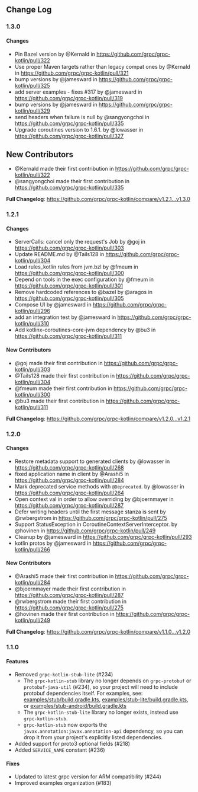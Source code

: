 ## Change Log

### 1.3.0

#### Changes
* Pin Bazel version by @Kernald in https://github.com/grpc/grpc-kotlin/pull/322
* Use proper Maven targets rather than legacy compat ones by @Kernald in https://github.com/grpc/grpc-kotlin/pull/321
* bump versions by @jamesward in https://github.com/grpc/grpc-kotlin/pull/325
* add server examples - fixes #317 by @jamesward in https://github.com/grpc/grpc-kotlin/pull/319
* bump versions by @jamesward in https://github.com/grpc/grpc-kotlin/pull/329
* send headers when failure is null by @sangyongchoi in https://github.com/grpc/grpc-kotlin/pull/335
* Upgrade coroutines version to 1.6.1. by @lowasser in https://github.com/grpc/grpc-kotlin/pull/327

## New Contributors
* @Kernald made their first contribution in https://github.com/grpc/grpc-kotlin/pull/322
* @sangyongchoi made their first contribution in https://github.com/grpc/grpc-kotlin/pull/335

**Full Changelog**: https://github.com/grpc/grpc-kotlin/compare/v1.2.1...v1.3.0

### 1.2.1

#### Changes
* ServerCalls: cancel only the request's Job by @goj in https://github.com/grpc/grpc-kotlin/pull/303
* Update README.md by @Tails128 in https://github.com/grpc/grpc-kotlin/pull/304
* Load rules_kotlin rules from jvm.bzl by @fmeum in https://github.com/grpc/grpc-kotlin/pull/300
* Depend on tools in the exec configuration by @fmeum in https://github.com/grpc/grpc-kotlin/pull/301
* Remove hardcoded references to @bazel by @aragos in https://github.com/grpc/grpc-kotlin/pull/305
* Compose UI by @jamesward in https://github.com/grpc/grpc-kotlin/pull/296
* add an integration test by @jamesward in https://github.com/grpc/grpc-kotlin/pull/310
* Add kotlinx-coroutines-core-jvm dependency by @bu3 in https://github.com/grpc/grpc-kotlin/pull/311

#### New Contributors
* @goj made their first contribution in https://github.com/grpc/grpc-kotlin/pull/303
* @Tails128 made their first contribution in https://github.com/grpc/grpc-kotlin/pull/304
* @fmeum made their first contribution in https://github.com/grpc/grpc-kotlin/pull/300
* @bu3 made their first contribution in https://github.com/grpc/grpc-kotlin/pull/311

**Full Changelog**: https://github.com/grpc/grpc-kotlin/compare/v1.2.0...v1.2.1

### 1.2.0

#### Changes
- Restore metadata support to generated clients by @lowasser in https://github.com/grpc/grpc-kotlin/pull/268
- fixed application name in client by @Arashi5 in https://github.com/grpc/grpc-kotlin/pull/284
- Mark deprecated service methods with `@Deprecated`. by @lowasser in https://github.com/grpc/grpc-kotlin/pull/264
- Open context val in order to allow overriding by @bjoernmayer in https://github.com/grpc/grpc-kotlin/pull/287
- Defer writing headers until the first message stanza is sent by @rwbergstrom in https://github.com/grpc/grpc-kotlin/pull/275
- Support StatusException in CoroutineContextServerInterceptor. by @hovinen in https://github.com/grpc/grpc-kotlin/pull/249
- Cleanup by @jamesward in https://github.com/grpc/grpc-kotlin/pull/293
- kotlin protos by @jamesward in https://github.com/grpc/grpc-kotlin/pull/266

#### New Contributors
- @Arashi5 made their first contribution in https://github.com/grpc/grpc-kotlin/pull/284
- @bjoernmayer made their first contribution in https://github.com/grpc/grpc-kotlin/pull/287
- @rwbergstrom made their first contribution in https://github.com/grpc/grpc-kotlin/pull/275
- @hovinen made their first contribution in https://github.com/grpc/grpc-kotlin/pull/249

**Full Changelog**: https://github.com/grpc/grpc-kotlin/compare/v1.1.0...v1.2.0

### 1.1.0

#### Features

- Removed `grpc-kotlin-stub-lite` (#234)
  - The `grpc-kotlin-stub` library no longer depends on `grpc-protobuf` or `protobuf-java-util` (#234), so your project will need
  to include protobuf dependencies itself. For examples, see:
  [examples/stub/build.gradle.kts](examples/stub/build.gradle.kts),
  [examples/stub-lite/build.gradle.kts](examples/stub-lite/build.gradle.kts), or
  [examples/stub-android/build.gradle.kts](examples/stub-android/build.gradle.kts)
  - The `grpc-kotlin-stub-lite` library no longer exists, instead use `grpc-kotlin-stub`.
  - `grpc-kotlin-stub` now exports the `javax.annotation:javax.annotation-api` dependency, so you can drop it from your project's explicitly listed dependencies.
- Added support for proto3 optional fields (#218)
- Added `SERVICE_NAME` constant (#236)

#### Fixes

- Updated to latest grpc version for ARM compatibility (#244)
- Improved examples organization (#183)
